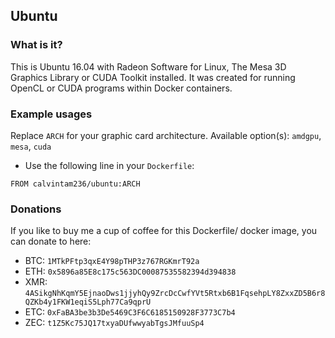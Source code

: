 ## Ubuntu

### What is it?

This is Ubuntu 16.04 with Radeon Software for Linux, The Mesa 3D Graphics Library or CUDA Toolkit installed. It was created for running OpenCL or CUDA programs within Docker containers.

### Example usages

Replace `ARCH` for your graphic card architecture. Available option(s): `amdgpu`, `mesa`, `cuda`

- Use the following line in your `Dockerfile`:

```console
FROM calvintam236/ubuntu:ARCH
```

### Donations

If you like to buy me a cup of coffee for this Dockerfile/ docker image, you can donate to here:

- BTC: `1MTkPFtp3qxE4Y98pTHP3z767RGKmrT92a`
- ETH: `0x5896a85E8c175c563DC00087535582394d394838`
- XMR: `4ASikgNhKqmY5EjnaoDws1jjyhQy9ZrcDcCwfYVt5Rtxb6B1FqsehpLY8ZxxZD5B6r8QZKb4y1FKW1eqiS5Lph77Ca9qprU`
- ETC: `0xFaBA3be3b3De5469C3F6C6185150928F3773C7b4`
- ZEC: `t1Z5Kc75JQ17txyaDUfwwyabTgsJMfuuSp4`
